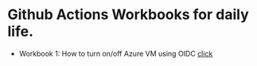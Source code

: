 # Github Actions Workbooks for daily life.

- Workbook 1: How to turn on/off Azure VM using OIDC [click](workbook1/workbook1.md)
